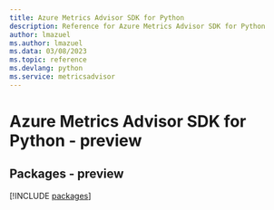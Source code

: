 ```yaml
---
title: Azure Metrics Advisor SDK for Python
description: Reference for Azure Metrics Advisor SDK for Python
author: lmazuel
ms.author: lmazuel
ms.data: 03/08/2023
ms.topic: reference
ms.devlang: python
ms.service: metricsadvisor
---
```

# Azure Metrics Advisor SDK for Python - preview
## Packages - preview
[!INCLUDE [packages](metrics-advisor-index.md)]